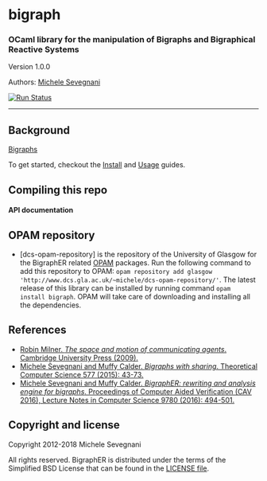# bigraph 

### OCaml library for the manipulation of Bigraphs and Bigraphical Reactive Systems 

Version 1.0.0

Authors: [Michele Sevegnani](http://www.dcs.gla.ac.uk/~michele)

[![Run Status](https://api.shippable.com/projects/5a393d35fa6ab10700435cb8/badge?branch=master)](https://app.shippable.com/bitbucket/mseve/bigraph)

----------------------------------------------------------------------------
## Background

[Bigraphs](https://en.wikipedia.org/wiki/Bigraph)

To get started, checkout the
[Install](http://www.dcs.gla.ac.uk/~michele/bigrapher.html#inst) and
[Usage](http://www.dcs.gla.ac.uk/~michele/bigrapher.html#tool) guides.


## Compiling this repo

#### API documentation

## OPAM repository

- [dcs-opam-repository] is the repository of the University of Glasgow for the
  BigraphER related [OPAM](http://opam.ocaml.org/) packages. Run the following
  command to add this repository to OPAM: `opam repository add glasgow
  'http://www.dcs.gla.ac.uk/~michele/dcs-opam-repository/'`. The latest release
  of this library can be installed by running command `opam install
  bigraph`. OPAM will take care of downloading and installing all the
  dependencies.

## References

- [Robin Milner. *The space and motion of communicating agents*. Cambridge
  University Press (2009).][milner]
- [Michele Sevegnani and Muffy Calder. *Bigraphs with sharing*. Theoretical
  Computer Science 577 (2015): 43-73.][share]
- [Michele Sevegnani and Muffy Calder. *BigraphER: rewriting and analysis engine for bigraphs*. Proceedings of Computer Aided Verification (CAV 2016), Lecture Notes in Computer Science 9780 (2016): 494-501.][tech]

[milner]: http://dl.acm.org/citation.cfm?id=1540607 "Robin Milner. *The space and motion of communicating agents*. Cambridge University Press (2009)."
[share]: http://doi.org/10.1016/j.tcs.2015.02.011 "Michele Sevegnani and Muffy Calder. *Bigraphs with sharing*. Theoretical Computer Science 577 (2015): 43-73."
[tech]: http://doi.org/10.1007/978-3-319-41540-6_27 "Michele Sevegnani and Muffy Calder. *BigraphER: rewriting and analysis engine for bigraphs*. Proceedings of Computer Aided Verification (CAV 2016), Lecture Notes in Computer Science 9780 (2016): 494-501"

## Copyright and license

Copyright 2012-2018 Michele Sevegnani

All rights reserved. BigraphER is distributed under the terms of the Simplified
BSD License that can be found in the [LICENSE file](LICENSE.md).
